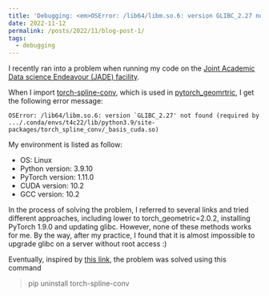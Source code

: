 ```yaml
---
title: 'Debugging: <em>OSError: /lib64/libm.so.6: version GLIBC_2.27 not found</em>'
date: 2022-11-12
permalink: /posts/2022/11/blog-post-1/
tags:
  - debugging
---
```


I recently ran into a problem when running my code on the [Joint Academic Data science Endeavour (JADE) facility](https://docs.jade.ac.uk/en/latest/).

When I import [torch-spline-conv](https://github.com/rusty1s/pytorch_spline_conv), which is used in [pytorch_geomrtric](https://github.com/pyg-team/pytorch_geometric), I get the following error message:

```
OSError: /lib64/libm.so.6: version `GLIBC_2.27' not found (required by .../.conda/envs/t4c22/lib/python3.9/site-packages/torch_spline_conv/_basis_cuda.so)
```

My environment is listed as follow:
+ OS: Linux
+ Python version: 3.9.10
+ PyTorch version: 1.11.0
+ CUDA version: 10.2
+ GCC version: 10.2

In the process of solving the problem, I referred to several links and tried different approaches, including lower to torch_geometric=2.0.2, installing PyTorch 1.9.0 and updating glibc. However, none of these methods works for me. By the way, after my practice, I found that it is almost impossible to upgrade glibc on a server without root access :)

Eventually, inspired by [this link](https://github.com/pyg-team/pytorch_geometric/issues/3593), the problem was solved using this command

> pip uninstall torch-spline-conv
